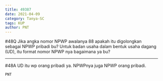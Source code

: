 ```yaml
---
title: 49387
date: 2021-04-09
category: Tanya-SC
tags: KUP
author: PNT
---
```


#48Q Jika angka nomor NPWP awalanya 88 apakah itu digolongkan sebagai NPWP pribadi bu? Untuk badan usaha dalam bentuk usaha dagang (UD), itu format nomor NPWP nya bagaimana ya bu?

---

#48A UD itu wp orang pribadi ya. NPWPnya juga NPWP orang pribadi.

`PNT`
